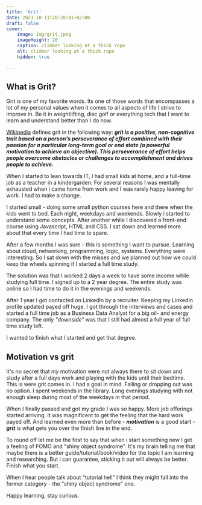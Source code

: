 ```yaml
---
title: 'Grit'
date: 2023-10-11T20:28:01+02:00
draft: false
cover:
    image: img/grit.jpeg
    imageHeight: 20
    caption: climber looking at a thick rope
    alt: climber looking at a thick rope
    hidden: true

---
```


## What is Grit?

Grit is one of my favorite words. Its one of those words that encompasses a lot of my personal values when it comes to all aspects of life I strive to improve in. Be it in weightlifting, disc golf or everything tech that I want to learn and understand better than I do now.

[Wikipedia](https://en.wikipedia.org/wiki/Grit_(personality_trait)) defines grit in the following way:
***grit is a positive, non-cognitive trait based on a person's perseverance of effort combined with their passion for a particular long-term goal or end state (a powerful motivation to achieve an objective). This perseverance of effort helps people overcome obstacles or challenges to accomplishment and drives people to achieve.***

When I started to lean towards IT, I had small kids at home, and a full-time job as a teacher in a kindergarden. For several reasons I was mentally exhausted when i came home from work and I was rarely happy leaving for work. I had to make a change.

I started small - doing some small python courses here and there when the kids went to bed. Each night, weekdays and weekends. Slowly i started to understand some concepts. After another while I discovered a front-end course using Javascript, HTML and CSS. I sat down and learned more about that every time I had time to spare.

After a few months I was sure - this is something I want to pursue. Learning about cloud, networking, programming, logic, systems. Everything were interesting. So I sat down with the misses and we planned out how we could keep the wheels spinning if I started a full time study.

The solution was that I worked 2 days a week to have some income while studying full time. I signed up to a 2 year degree. The entire study was online so I had time to do it in the evenings and weekends.

After 1 year I got contacted on LinkedIn by a recruiter. Keeping my LinkedIn profile updated payed off huge. I got through the interviews and cases and started a full time job as a Business Data Analyst for a big oil- and energy company. The only _"downside"_ was that I still had almost a full year of full time study left.

I wanted to finish what I started and get that degree.

## Motivation vs grit

It's no secret that my motivation were not always there to sit down and study after a full days work and playing with the kids until their bedtime. This is were grit comes in. I had a goal in mind. Failing or dropping out was no option.
I spent weekends in the library. Long evenings studying with not enough sleep during most of the weekdays in that period.

When I finally passed and got my grade I was so happy. More job offerings started arriving. It was magnificent to get the feeling that the hard work payed off.
And learned even more than before - ***motivation*** is a good start - ***grit*** is what gets you over the finish line in the end.

To round off let me be the first to say that when i start something new I get a feeling of FOMO and "shiny object syndrome". It's my brain telling me that maybe there is a better guide/tutorial/book/video for the topic I am learning and researching. But i can guarantee, sticking it out will always be better. Finish what you start.

When I hear people talk about "tutorial hell" I think they might fall into the former category - the "shiny object syndrome" one.

Happy learning, stay curious.



